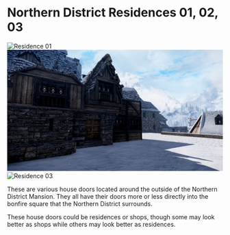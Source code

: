 # Northern District Residences 01, 02, 03

![](/windhelm/pics/northernresidence1.png?raw=true "Residence 01")
![](/windhelm/pics/northernresidence2.png?raw=true "Residence 02")
![](/windhelm/pics/northernresidence3.png?raw=true "Residence 03")

These are various house doors located around the outside of the Northern District Mansion. They all have their doors more or less directly into the bonfire square that the Northern District surrounds.

These house doors could be residences or shops, though some may look better as shops while others may look better as residences.